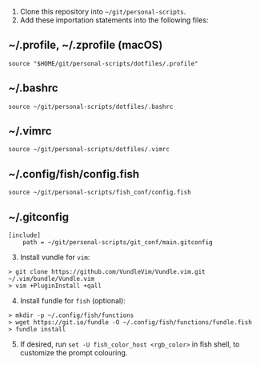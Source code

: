 1. Clone this repository into `~/git/personal-scripts`.
2. Add these importation statements into the following files:

## ~/.profile, ~/.zprofile (macOS)
```
source "$HOME/git/personal-scripts/dotfiles/.profile"
```

## ~/.bashrc
```
source ~/git/personal-scripts/dotfiles/.bashrc
```

## ~/.vimrc
```
source ~/git/personal-scripts/dotfiles/.vimrc
```

## ~/.config/fish/config.fish
```
source ~/git/personal-scripts/fish_conf/config.fish
```

## ~/.gitconfig
```
[include]
	path = ~/git/personal-scripts/git_conf/main.gitconfig
```

3. Install vundle for `vim`:
```
> git clone https://github.com/VundleVim/Vundle.vim.git ~/.vim/bundle/Vundle.vim
> vim +PluginInstall +qall
```

4. Install fundle for `fish` (optional):
```
> mkdir -p ~/.config/fish/functions
> wget https://git.io/fundle -O ~/.config/fish/functions/fundle.fish
> fundle install
```

5. If desired, run `set -U fish_color_host <rgb_color>` in fish shell, to
   customize the prompt colouring.
